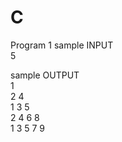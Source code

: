 # C

Program 1
sample INPUT<br>
5

sample OUTPUT<br>
1 <br>
2 4 <br>
1 3 5 <br>
2 4 6 8 <br>
1 3 5 7 9 <br>
